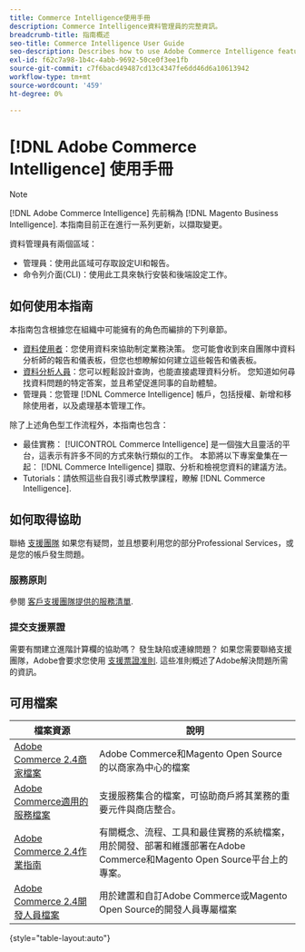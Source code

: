 ```yaml
---
title: Commerce Intelligence使用手冊
description: Commerce Intelligence資料管理員的完整資訊。
breadcrumb-title: 指南概述
seo-title: Commerce Intelligence User Guide
seo-description: Describes how to use Adobe Commerce Intelligence features used to gain insights from Adobe Commerce or Magento Open Source data, along with other third-party data sources.
exl-id: f62c7a98-1b4c-4abb-9692-50ce0f3ee1fb
source-git-commit: c7f6bacd49487cd13c4347fe6dd46d6a10613942
workflow-type: tm+mt
source-wordcount: '459'
ht-degree: 0%

---
```



# [!DNL Adobe Commerce Intelligence] 使用手冊

>[!NOTE]
>
>[!DNL Adobe Commerce Intelligence] 先前稱為 [!DNL Magento Business Intelligence]. 本指南目前正在進行一系列更新，以擷取變更。

資料管理員有兩個區域：

- 管理員：使用此區域可存取設定UI和報告。
- 命令列介面(CLI)：使用此工具來執行安裝和後端設定工作。

## 如何使用本指南

本指南包含根據您在組織中可能擁有的角色而編排的下列章節。

- [資料使用者](data-user.md)：您使用資料來協助制定業務決策。 您可能會收到來自團隊中資料分析師的報告和儀表板，但您也想瞭解如何建立這些報告和儀表板。
- [資料分析人員](data-analyst.md)：您可以輕鬆設計查詢，也能直接處理資料分析。 您知道如何尋找資料問題的特定答案，並且希望促進同事的自助體驗。
- 管理員：您管理 [!DNL Commerce Intelligence] 帳戶，包括授權、新增和移除使用者，以及處理基本管理工作。

除了上述角色型工作流程外，本指南也包含：

- 最佳實務： [!UICONTROL Commerce Intelligence] 是一個強大且靈活的平台，這表示有許多不同的方式來執行類似的工作。 本節將以下專案彙集在一起： [!DNL Commerce Intelligence] 擷取、分析和檢視您資料的建議方法。
- Tutorials：請依照這些自我引導式教學課程，瞭解 [!DNL Commerce Intelligence].

## 如何取得協助

聯絡 [支援團隊](https://experienceleague.adobe.com/docs/commerce-knowledge-base/kb/troubleshooting/miscellaneous/mbi-service-policies.html) 如果您有疑問，並且想要利用您的部分Professional Services，或是您的帳戶發生問題。

### 服務原則

參閱 [客戶支援團隊提供的服務清單](https://experienceleague.adobe.com/docs/commerce-knowledge-base/kb/troubleshooting/miscellaneous/mbi-service-policies.html).

### 提交支援票證

需要有關建立進階計算欄的協助嗎？ 發生缺陷或連線問題？ 如果您需要聯絡支援團隊，Adobe會要求您使用 [支援票證准則](https://experienceleague.adobe.com/docs/commerce-knowledge-base/kb/troubleshooting/miscellaneous/mbi-service-policies.html). 這些准則概述了Adobe解決問題所需的資訊。

## 可用檔案

| 檔案資源 | 說明 |
|----------------------- | ----------- |
| [Adobe Commerce 2.4商家檔案](https://experienceleague.adobe.com/docs/commerce-admin/user-guides/home.html) | Adobe Commerce和Magento Open Source的以商家為中心的檔案 |
| [Adobe Commerce適用的服務檔案](https://experienceleague.adobe.com/docs/commerce-merchant-services/user-guides/home.html) | 支援服務集合的檔案，可協助商戶將其業務的重要元件與商店整合。 |
| [Adobe Commerce 2.4作業指南](https://experienceleague.adobe.com/docs/commerce-operations/operational-guides/home.html) | 有關概念、流程、工具和最佳實務的系統檔案，用於開發、部署和維護部署在Adobe Commerce和Magento Open Source平台上的專案。 |
| [Adobe Commerce 2.4開發人員檔案](https://developer.adobe.com/commerce/) | 用於建置和自訂Adobe Commerce或Magento Open Source的開發人員專屬檔案 |

{style="table-layout:auto"}
